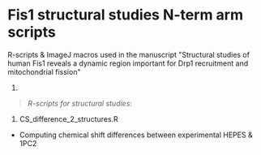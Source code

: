 # Fis1 structural studies N-term arm scripts
R-scripts &amp; ImageJ macros used in the manuscript "Structural studies of human Fis1 reveals a dynamic region important for Drp1 recruitment and mitochondrial fission"

1. 
    
    

>*R-scripts for structural studies*:
1. CS_difference_2_structures.R
  * Computing chemical shift differences between experimental HEPES & 1PC2
